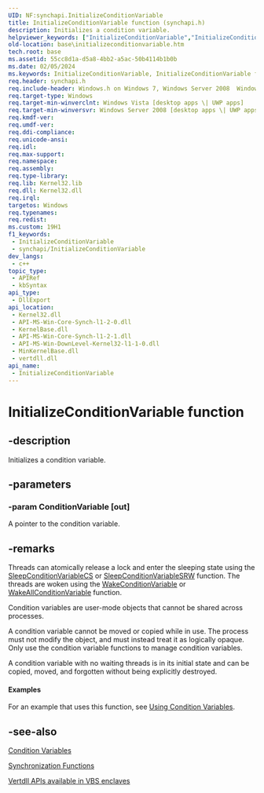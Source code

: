 ```yaml
---
UID: NF:synchapi.InitializeConditionVariable
title: InitializeConditionVariable function (synchapi.h)
description: Initializes a condition variable.
helpviewer_keywords: ["InitializeConditionVariable","InitializeConditionVariable function","base.initializeconditionvariable","synchapi/InitializeConditionVariable","winbase/InitializeConditionVariable"]
old-location: base\initializeconditionvariable.htm
tech.root: base
ms.assetid: 55cc8d1a-d5a8-4bb2-a5ac-50b4114b1b0b
ms.date: 02/05/2024
ms.keywords: InitializeConditionVariable, InitializeConditionVariable function, base.initializeconditionvariable, synchapi/InitializeConditionVariable, winbase/InitializeConditionVariable
req.header: synchapi.h
req.include-header: Windows.h on Windows 7, Windows Server 2008  Windows Server 2008 R2
req.target-type: Windows
req.target-min-winverclnt: Windows Vista [desktop apps \| UWP apps]
req.target-min-winversvr: Windows Server 2008 [desktop apps \| UWP apps]
req.kmdf-ver: 
req.umdf-ver: 
req.ddi-compliance: 
req.unicode-ansi: 
req.idl: 
req.max-support: 
req.namespace: 
req.assembly: 
req.type-library: 
req.lib: Kernel32.lib
req.dll: Kernel32.dll
req.irql: 
targetos: Windows
req.typenames: 
req.redist: 
ms.custom: 19H1
f1_keywords:
 - InitializeConditionVariable
 - synchapi/InitializeConditionVariable
dev_langs:
 - c++
topic_type:
 - APIRef
 - kbSyntax
api_type:
 - DllExport
api_location:
 - Kernel32.dll
 - API-MS-Win-Core-Synch-l1-2-0.dll
 - KernelBase.dll
 - API-MS-Win-Core-Synch-l1-2-1.dll
 - API-MS-Win-DownLevel-Kernel32-l1-1-0.dll
 - MinKernelBase.dll
 - vertdll.dll
api_name:
 - InitializeConditionVariable
---
```


# InitializeConditionVariable function

## -description

Initializes a condition variable.

## -parameters

### -param ConditionVariable [out]

A pointer to the condition variable.

## -remarks

Threads  can atomically release a lock and enter the sleeping state using the [SleepConditionVariableCS](nf-synchapi-sleepconditionvariablecs.md) or [SleepConditionVariableSRW](nf-synchapi-sleepconditionvariablesrw.md) function. The threads are woken using the [WakeConditionVariable](nf-synchapi-wakeconditionvariable.md) or [WakeAllConditionVariable](nf-synchapi-wakeallconditionvariable.md) function.

Condition variables are user-mode objects that cannot be shared across processes.

A condition variable cannot be moved or copied while in use. The process must not modify the object, and must instead treat it as logically opaque. Only use the condition variable functions to manage condition variables.

A condition variable with no waiting threads is in its initial state and can be copied, moved, and forgotten without being explicitly destroyed.

#### Examples

For an example that uses this function, see [Using Condition Variables](/windows/win32/Sync/using-condition-variables).

## -see-also

[Condition Variables](/windows/win32/Sync/condition-variables)

[Synchronization Functions](/windows/win32/Sync/synchronization-functions)

[Vertdll APIs available in VBS enclaves](/windows/win32/trusted-execution/enclaves-available-in-vertdll)
